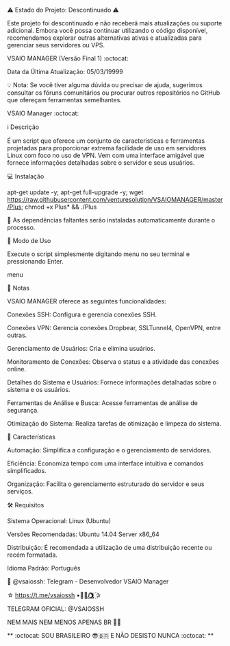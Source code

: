 ⚠️ Estado do Projeto: Descontinuado ⚠️

Este projeto foi descontinuado e não receberá mais atualizações ou suporte adicional. Embora você possa continuar utilizando o código disponível, recomendamos explorar outras alternativas ativas e atualizadas para gerenciar seus servidores ou VPS.

VSAIO MANAGER (Versão Final 1) :octocat:

Data da Última Atualização: 05/03/19999

💡 Nota: Se você tiver alguma dúvida ou precisar de ajuda, sugerimos consultar os fóruns comunitários ou procurar outros repositórios no GitHub que ofereçam ferramentas semelhantes.


VSAIO Manager :octocat:

:information_source: Descrição

É um script que oferece um conjunto de características e ferramentas projetadas para proporcionar extrema facilidade de uso em servidores Linux com foco no uso de VPN. Vem com uma interface amigável que fornece informações detalhadas sobre o servidor e seus usuários.

:computer: Instalação

apt-get update -y; apt-get full-upgrade -y; wget https://raw.githubusercontent.com/venturesolution/VSAIOMANAGER/master/Plus; chmod +x Plus* && ./Plus

:memo: As dependências faltantes serão instaladas automaticamente durante o processo.

:rocket: Modo de Uso

Execute o script simplesmente digitando menu no seu terminal e pressionando Enter.

menu

:bookmark_tabs: Notas

VSAIO MANAGER oferece as seguintes funcionalidades:

Conexões SSH: Configura e gerencia conexões SSH.

Conexões VPN: Gerencia conexões Dropbear, SSLTunnel4, OpenVPN, entre outras.

Gerenciamento de Usuários: Cria e elimina usuários.

Monitoramento de Conexões: Observa o status e a atividade das conexões online.

Detalhes do Sistema e Usuários: Fornece informações detalhadas sobre o sistema e os usuários.

Ferramentas de Análise e Busca: Acesse ferramentas de análise de segurança.

Otimização do Sistema: Realiza tarefas de otimização e limpeza do sistema.


:star2: Características

Automação: Simplifica a configuração e o gerenciamento de servidores.

Eficiência: Economiza tempo com uma interface intuitiva e comandos simplificados.

Organização: Facilita o gerenciamento estruturado do servidor e seus serviços.


:hammer_and_wrench: Requisitos

Sistema Operacional: Linux (Ubuntu)

Versões Recomendadas: Ubuntu 14.04 Server x86_64

Distribuição: É recomendada a utilização de uma distribuição recente ou recém formatada.

Idioma Padrão: Português

:busts_in_silhouette: @vsaiossh: Telegram - Desenvolvedor VSAIO Manager

☆  https://t.me/vsaiossh •🦅✨‌🌖⃤  ꙰✰

TELEGRAM OFICIAL: @VSAIOSSH

NEM MAIS NEM MENOS APENAS BR 💚💛

** :octocat: SOU BRASILEIRO 😎🇧🇷 E NÃO DESISTO NUNCA :octocat: **
